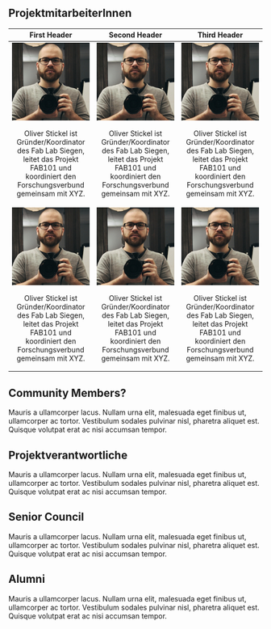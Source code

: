 ## ProjektmitarbeiterInnen


First Header | Second Header | Third Header
------------ | ------------- | ------------
![](/community/os.jpg) <br> <p style="text-align: center;">Oliver Stickel ist Gründer/Koordinator des Fab Lab Siegen, leitet das Projekt FAB101 und koordiniert den Forschungsverbund gemeinsam mit XYZ. </p> | ![](/community/os.jpg) <br> <p style="text-align: center;">Oliver Stickel ist Gründer/Koordinator des Fab Lab Siegen, leitet das Projekt FAB101 und koordiniert den Forschungsverbund gemeinsam mit XYZ. </p>  | ![](/community/os.jpg) <br> <p style="text-align: center;">Oliver Stickel ist Gründer/Koordinator des Fab Lab Siegen, leitet das Projekt FAB101 und koordiniert den Forschungsverbund gemeinsam mit XYZ.
![](/community/os.jpg) <br> <p style="text-align: center;">Oliver Stickel ist Gründer/Koordinator des Fab Lab Siegen, leitet das Projekt FAB101 und koordiniert den Forschungsverbund gemeinsam mit XYZ. </p> | ![](/community/os.jpg) <br> <p style="text-align: center;">Oliver Stickel ist Gründer/Koordinator des Fab Lab Siegen, leitet das Projekt FAB101 und koordiniert den Forschungsverbund gemeinsam mit XYZ. </p>  | ![](/community/os.jpg) <br> <p style="text-align: center;">Oliver Stickel ist Gründer/Koordinator des Fab Lab Siegen, leitet das Projekt FAB101 und koordiniert den Forschungsverbund gemeinsam mit XYZ. </p>

## Community Members?

Mauris a ullamcorper lacus. Nullam urna elit, malesuada eget finibus ut, ullamcorper ac tortor. Vestibulum sodales pulvinar nisl, pharetra aliquet est. Quisque volutpat erat ac nisi accumsan tempor.


## Projektverantwortliche

Mauris a ullamcorper lacus. Nullam urna elit, malesuada eget finibus ut, ullamcorper ac tortor. Vestibulum sodales pulvinar nisl, pharetra aliquet est. Quisque volutpat erat ac nisi accumsan tempor.


## Senior Council

Mauris a ullamcorper lacus. Nullam urna elit, malesuada eget finibus ut, ullamcorper ac tortor. Vestibulum sodales pulvinar nisl, pharetra aliquet est. Quisque volutpat erat ac nisi accumsan tempor.


## Alumni

Mauris a ullamcorper lacus. Nullam urna elit, malesuada eget finibus ut, ullamcorper ac tortor. Vestibulum sodales pulvinar nisl, pharetra aliquet est. Quisque volutpat erat ac nisi accumsan tempor.

